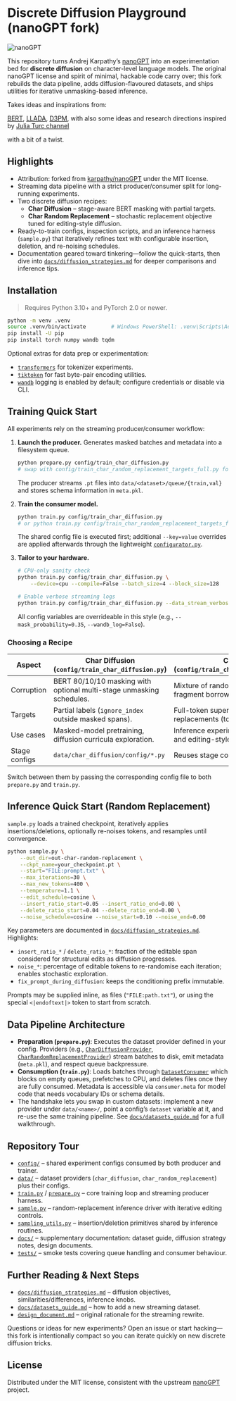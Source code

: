 # Discrete Diffusion Playground (nanoGPT fork)

![nanoGPT](assets/nanogpt.jpg)

This repository turns Andrej Karpathy’s [nanoGPT](https://github.com/karpathy/nanoGPT) into an experimentation bed for **discrete diffusion** on character-level language models. The original nanoGPT license and spirit of minimal, hackable code carry over; this fork rebuilds the data pipeline, adds diffusion-flavoured datasets, and ships utilities for iterative unmasking-based inference.

Takes ideas and inspirations from:

 [BERT](https://arxiv.org/pdf/1810.04805), [LLADA](https://arxiv.org/abs/2502.09992), [D3PM](https://arxiv.org/pdf/2107.03006), with also some ideas and research directions inspired by [Julia Turc channel](https://www.youtube.com/@juliaturc1/videos)

 with a bit of a twist. 

## Highlights

- Attribution: forked from [karpathy/nanoGPT](https://github.com/karpathy/nanoGPT) under the MIT license.
- Streaming data pipeline with a strict producer/consumer split for long-running experiments.
- Two discrete diffusion recipes:
  - **Char Diffusion** – stage-aware BERT masking with partial targets.
  - **Char Random Replacement** – stochastic replacement objective tuned for editing-style diffusion.
- Ready-to-train configs, inspection scripts, and an inference harness (`sample.py`) that iteratively refines text with configurable insertion, deletion, and re-noising schedules.
- Documentation geared toward tinkering—follow the quick-starts, then dive into [`docs/diffusion_strategies.md`](docs/diffusion_strategies.md) for deeper comparisons and inference tips.

## Installation

> Requires Python 3.10+ and PyTorch 2.0 or newer.

```bash
python -m venv .venv
source .venv/bin/activate        # Windows PowerShell: .venv\Scripts\Activate.ps1
pip install -U pip
pip install torch numpy wandb tqdm
```

Optional extras for data prep or experimentation:

- [`transformers`](https://github.com/huggingface/transformers) for tokenizer experiments.
- [`tiktoken`](https://github.com/openai/tiktoken) for fast byte-pair encoding utilities.
- [`wandb`](https://wandb.ai/site) logging is enabled by default; configure credentials or disable via CLI.

## Training Quick Start

All experiments rely on the streaming producer/consumer workflow:

1. **Launch the producer.** Generates masked batches and metadata into a filesystem queue.

   ```bash
   python prepare.py config/train_char_diffusion.py
   # swap with config/train_char_random_replacement_targets_full.py for the random-replacement objective
   ```

   The producer streams `.pt` files into `data/<dataset>/queue/{train,val}` and stores schema information in `meta.pkl`.

2. **Train the consumer model.**

   ```bash
   python train.py config/train_char_diffusion.py
   # or python train.py config/train_char_random_replacement_targets_full.py
   ```

   The shared config file is executed first; additional `--key=value` overrides are applied afterwards through the lightweight [`configurator.py`](configurator.py).

3. **Tailor to your hardware.**

   ```bash
   # CPU-only sanity check
   python train.py config/train_char_diffusion.py \
       --device=cpu --compile=False --batch_size=4 --block_size=128

   # Enable verbose streaming logs
   python train.py config/train_char_diffusion.py --data_stream_verbose=True
   ```

   All config variables are overrideable in this style (e.g., `--mask_probability=0.35`, `--wandb_log=False`).

### Choosing a Recipe

| Aspect | Char Diffusion (`config/train_char_diffusion.py`) | Char Random Replacement (`config/train_char_random_replacement_targets_full.py`) |
| --- | --- | --- |
| Corruption | BERT 80/10/10 masking with optional multi-stage unmasking schedules. | Mixture of random token replacement, `[MASK]` inserts, and fragment borrowing; tuned for iterative editing. |
| Targets | Partial labels (`ignore_index` outside masked spans). | Full-token supervision during training to stabilise replacements (toggle via `dataset_partial_targets`). |
| Use cases | Masked-model pretraining, diffusion curricula exploration. | Inference experimentation with insertion/deletion loops and editing-style diffusion. |
| Stage configs | `data/char_diffusion/config/*.py` | Reuses stage configs; adds corruption knobs. |

Switch between them by passing the corresponding config file to both `prepare.py` and `train.py`.

## Inference Quick Start (Random Replacement)

`sample.py` loads a trained checkpoint, iteratively applies insertions/deletions, optionally re-noises tokens, and resamples until convergence.

```bash
python sample.py \
    --out_dir=out-char-random-replacement \
    --ckpt_name=your_checkpoint.pt \
    --start="FILE:prompt.txt" \
    --max_iterations=30 \
    --max_new_tokens=400 \
    --temperature=1.1 \
    --edit_schedule=cosine \
    --insert_ratio_start=0.05 --insert_ratio_end=0.00 \
    --delete_ratio_start=0.04 --delete_ratio_end=0.00 \
    --noise_schedule=cosine --noise_start=0.10 --noise_end=0.00
```

Key parameters are documented in [`docs/diffusion_strategies.md`](docs/diffusion_strategies.md#random-replacement-inference-knobs). Highlights:

- `insert_ratio_*` / `delete_ratio_*`: fraction of the editable span considered for structural edits as diffusion progresses.
- `noise_*`: percentage of editable tokens to re-randomise each iteration; enables stochastic exploration.
- `fix_prompt_during_diffusion`: keeps the conditioning prefix immutable.

Prompts may be supplied inline, as files (`"FILE:path.txt"`), or using the special `<|endoftext|>` token to start from scratch.

## Data Pipeline Architecture

- **Preparation (`prepare.py`)**: Executes the dataset provider defined in your config. Providers (e.g., [`CharDiffusionProvider`](data/char_diffusion/prepare_streaming.py), [`CharRandomReplacementProvider`](data/char_random_replacement/prepare_streaming.py)) stream batches to disk, emit metadata (`meta.pkl`), and respect queue backpressure.
- **Consumption (`train.py`)**: Loads batches through [`DatasetConsumer`](dataset_consumer.py) which blocks on empty queues, prefetches to CPU, and deletes files once they are fully consumed. Metadata is accessible via `consumer.meta` for model code that needs vocabulary IDs or schema details.
- The handshake lets you swap in custom datasets: implement a new provider under `data/<name>/`, point a config’s `dataset` variable at it, and re-use the same training pipeline. See [`docs/datasets_guide.md`](docs/datasets_guide.md) for a full walkthrough.

## Repository Tour

- [`config/`](config) – shared experiment configs consumed by both producer and trainer.
- [`data/`](data) – dataset providers (`char_diffusion`, `char_random_replacement`) plus their configs.
- [`train.py`](train.py) / [`prepare.py`](prepare.py) – core training loop and streaming producer harness.
- [`sample.py`](sample.py) – random-replacement inference driver with iterative editing controls.
- [`sampling_utils.py`](sampling_utils.py) – insertion/deletion primitives shared by inference routines.
- [`docs/`](docs) – supplementary documentation: dataset guide, diffusion strategy notes, design documents.
- [`tests/`](tests) – smoke tests covering queue handling and consumer behaviour.

## Further Reading & Next Steps

- [`docs/diffusion_strategies.md`](docs/diffusion_strategies.md) – diffusion objectives, similarities/differences, inference knobs.
- [`docs/datasets_guide.md`](docs/datasets_guide.md) – how to add a new streaming dataset.
- [`design_document.md`](design_document.md) – original rationale for the streaming rewrite.

Questions or ideas for new experiments? Open an issue or start hacking—this fork is intentionally compact so you can iterate quickly on new discrete diffusion tricks.

## License

Distributed under the MIT license, consistent with the upstream [nanoGPT](https://github.com/karpathy/nanoGPT) project.
